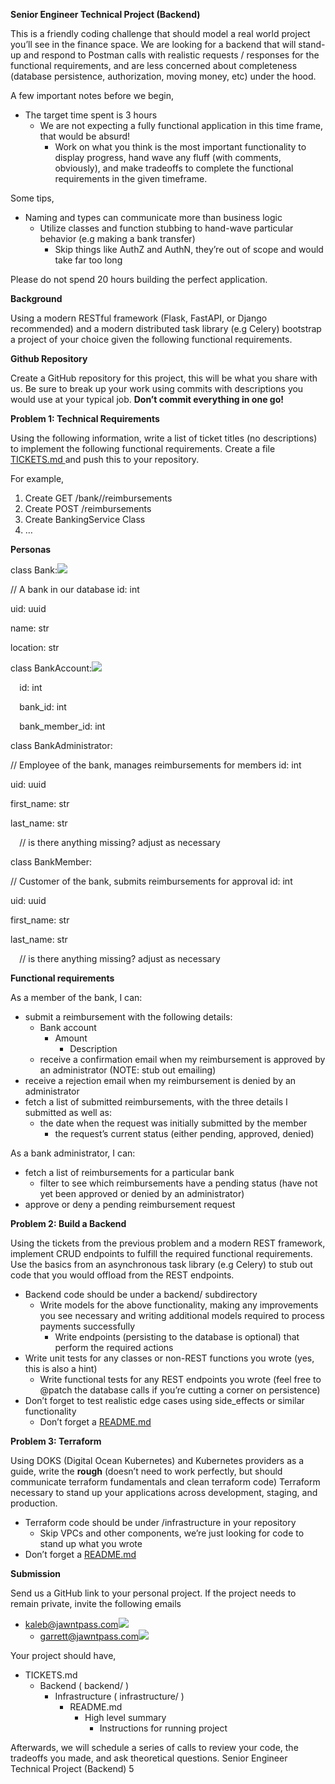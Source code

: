 **Senior Engineer Technical Project (Backend)**

This is a friendly coding challenge that should model a real world project you’ll see in the finance space. We are looking for a backend that will stand-up and respond to Postman calls with realistic requests / responses for the functional requirements, and are less concerned about completeness (database persistence, authorization, moving money, etc) under the hood.

A few important notes before we begin,

- The target time spent is 3 hours
  - We are not expecting a fully functional application in this time frame, that would be absurd! 
    - Work on what you think is the most important functionality to display progress, hand wave any fluff (with comments, obviously), and make tradeoffs to complete the functional requirements in the given timeframe.

Some tips,

- Naming and types can communicate more than business logic
  - Utilize classes and function stubbing to hand-wave particular behavior (e.g making a bank transfer)
    - Skip things like AuthZ and AuthN, they’re out of scope and would take far too long

Please do not spend 20 hours building the perfect application.

**Background**

Using a modern RESTful framework (Flask, FastAPI, or Django recommended) and a modern distributed task library (e.g Celery) bootstrap a project of your choice given the following functional requirements.

**Github Repository**

Create a GitHub repository for this project, this will be what you share with us. Be sure to break up your work using commits with descriptions you would use at your typical job. **Don’t commit everything in one go!**

**Problem 1: Technical Requirements**

Using the following information, write a list of ticket titles (no descriptions) to implement the following functional requirements. Create a file  [TICKETS.md ](http://tickets.md/)and push this to your repository.

For example,

1. Create GET /bank/<id>/reimbursements
1. Create POST /reimbursements
1. Create BankingService Class
1. …

**Personas**

class Bank:![](Aspose.Words.4c7be0ca-33bc-45b9-9705-fab3d8d8095b.001.png)

// A bank in our database id: int

uid: uuid

name: str

location: str

class BankAccount:![](Aspose.Words.4c7be0ca-33bc-45b9-9705-fab3d8d8095b.002.png)

`  `id: int

`  `bank\_id: int

`  `bank\_member\_id: int

class BankAdministrator:

// Employee of the bank, manages reimbursements for members id: int

uid: uuid

first\_name: str

last\_name: str

`  `// is there anything missing? adjust as necessary

class BankMember:

// Customer of the bank, submits reimbursements for approval id: int

uid: uuid

first\_name: str

last\_name: str

`  `// is there anything missing? adjust as necessary

**Functional requirements**

As a member of the bank, I can:

- submit a reimbursement with the following details:
  - Bank account
    - Amount
      - Description
  - receive a confirmation email when my reimbursement is approved by an administrator (NOTE: stub out emailing)
- receive a rejection email when my reimbursement is denied by an administrator 
- fetch a list of submitted reimbursements, with the three details I submitted as well as:
  - the date when the request was initially submitted by the member
    - the request’s current status (either pending, approved, denied)

As a bank administrator, I can:

- fetch a list of reimbursements for a particular bank
  - filter to see which reimbursements have a pending status (have not yet been approved or denied by an administrator)
- approve or deny a pending reimbursement request

**Problem 2: Build a Backend**

Using the tickets from the previous problem and a modern REST framework, implement CRUD endpoints to fulfill the required functional requirements. Use the basics from an asynchronous task library (e.g Celery) to stub out code that you would offload from the REST endpoints.

- Backend code should be under a  backend/ subdirectory
  - Write models for the above functionality, making any improvements you see necessary and writing additional models required to process payments successfully
    - Write endpoints (persisting to the database is optional) that perform the required actions
- Write unit tests for any classes or non-REST functions you wrote (yes, this is also a hint)
  - Write functional tests for any REST endpoints you wrote (feel free to  @patch the database calls if you’re cutting a corner on persistence)
- Don’t forget to test realistic edge cases using  side\_effects or similar functionality
  - Don’t forget a [README.md](http://readme.md/)

**Problem 3: Terraform** 

Using DOKS (Digital Ocean Kubernetes) and Kubernetes providers as a guide, write the **rough** (doesn’t need to work perfectly, but should communicate terraform fundamentals and clean terraform code) Terraform necessary to stand up your applications across development, staging, and production. 

- Terraform code should be under  /infrastructure in your repository
  - Skip VPCs and other components, we’re just looking for code to stand up what you wrote
- Don’t forget a [README.md ](http://readme.md/)

**Submission**

Send us a GitHub link to your personal project. If the project needs to remain private, invite the following emails

- kaleb@jawntpass.com![](Aspose.Words.4c7be0ca-33bc-45b9-9705-fab3d8d8095b.003.png)
  - <garrett@jawntpass.com>![](Aspose.Words.4c7be0ca-33bc-45b9-9705-fab3d8d8095b.004.png)

Your project should have,

- TICKETS.md
  - Backend ( backend/ )
    - Infrastructure ( infrastructure/ )
      - README.md
        - High level summary
          - Instructions for running project

Afterwards, we will schedule a series of calls to review your code, the tradeoffs you made, and ask theoretical questions.
Senior Engineer  Technical Project (Backend) 5
